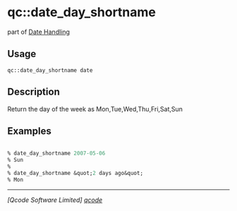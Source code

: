 qc::date_day_shortname
======================

part of [Date Handling](../qc/wiki/DateHandling)

Usage
-----
`qc::date_day_shortname date`

Description
-----------
Return the day of the week as Mon,Tue,Wed,Thu,Fri,Sat,Sun

Examples
--------
```tcl

% date_day_shortname 2007-05-06
% Sun
%
% date_day_shortname &quot;2 days ago&quot;
% Mon

```

----------------------------------
*[Qcode Software Limited] [qcode]*

[qcode]: http://www.qcode.co.uk "Qcode Software"